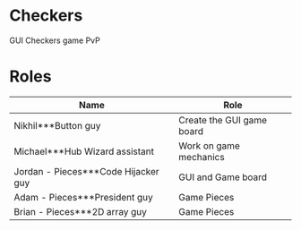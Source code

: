 Checkers
========

GUI Checkers game PvP

Roles
=====

| Name | Role  |
| ------------- | ----------- |
| Nikhil***Button guy | Create the GUI game board|
| Michael***Hub Wizard assistant| Work on game mechanics     |
| Jordan - Pieces***Code Hijacker guy| GUI and Game board        |
| Adam - Pieces***President guy| Game Pieces        |
| Brian - Pieces***2D array guy | Game Pieces        |
